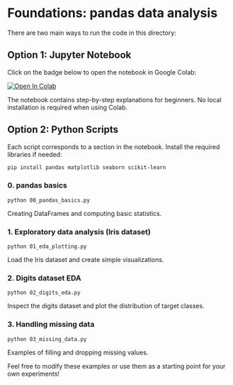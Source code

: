 # Foundations: pandas data analysis

There are two main ways to run the code in this directory:

## Option 1: Jupyter Notebook

Click on the badge below to open the notebook in Google Colab:

[![Open In Colab](https://colab.research.google.com/assets/colab-badge.svg)](https://colab.research.google.com/github/Girish-Krishnan/ECE-SIPP-Python-ML/blob/main/0_Foundations/foundations.ipynb)

The notebook contains step-by-step explanations for beginners. No local installation is required when using Colab.

## Option 2: Python Scripts

Each script corresponds to a section in the notebook. Install the required libraries if needed:

```bash
pip install pandas matplotlib seaborn scikit-learn
```

### 0. pandas basics
`python 00_pandas_basics.py`

Creating DataFrames and computing basic statistics.

### 1. Exploratory data analysis (Iris dataset)
`python 01_eda_plotting.py`

Load the Iris dataset and create simple visualizations.

### 2. Digits dataset EDA
`python 02_digits_eda.py`

Inspect the digits dataset and plot the distribution of target classes.

### 3. Handling missing data
`python 03_missing_data.py`

Examples of filling and dropping missing values.

Feel free to modify these examples or use them as a starting point for your own experiments!
